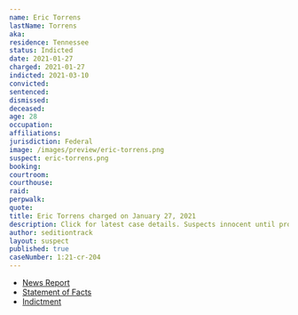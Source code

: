 ```yaml
---
name: Eric Torrens
lastName: Torrens
aka:
residence: Tennessee
status: Indicted
date: 2021-01-27
charged: 2021-01-27
indicted: 2021-03-10
convicted: 
sentenced: 
dismissed: 
deceased:
age: 28
occupation:
affiliations:
jurisdiction: Federal
image: /images/preview/eric-torrens.png
suspect: eric-torrens.png
booking:
courtroom:
courthouse:
raid:
perpwalk:
quote:
title: Eric Torrens charged on January 27, 2021
description: Click for latest case details. Suspects innocent until proven guilty.
author: seditiontrack
layout: suspect
published: true
caseNumber: 1:21-cr-204
---
```

- [News Report](https://www.msn.com/en-us/news/crime/gallatin-man-arrested-on-charges-related-to-capitol-riots/ar-BB1djcvS)
- [Statement of Facts](https://www.justice.gov/usao-dc/case-multi-defendant/file/1371541/download)
- [Indictment](https://www.justice.gov/usao-dc/case-multi-defendant/file/1377936/download)

